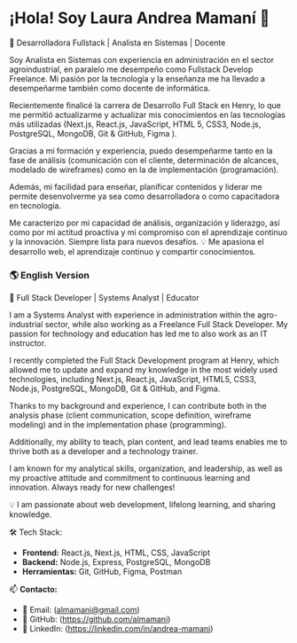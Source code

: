 # ¡Hola! Soy Laura Andrea Mamaní 👋  

🚀 Desarrolladora Fullstack | Analista en Sistemas | Docente  

Soy Analista en Sistemas con experiencia en administración en el sector agroindustrial, en paralelo me desempeño  como Fullstack Develop Freelance. Mi pasión por la tecnología y la enseñanza me ha llevado a desempeñarme también como docente de informática.

Recientemente finalicé la carrera de Desarrollo Full Stack en Henry, lo que me permitió actualizarme y actualizar mis conocimientos en las tecnologías más utilizadas (Next.js, React.js, JavaScript, HTML 5, CSS3, Node.js, PostgreSQL, MongoDB, Git & GitHub, Figma ).

Gracias a mi formación y experiencia, puedo desempeñarme tanto en la fase de análisis (comunicación con el cliente, determinación de alcances, modelado de wireframes) como en la de implementación (programación).

Además, mi facilidad para enseñar, planificar contenidos y liderar me permite desenvolverme ya sea como desarrolladora o como capacitadora en tecnología.

Me caracterizo por mi capacidad de análisis, organización y liderazgo, así como por mi actitud proactiva y mi compromiso con el aprendizaje continuo y la innovación. Siempre lista para nuevos desafíos.
💡 Me apasiona el desarrollo web, el aprendizaje continuo y compartir conocimientos.  

### 🌎 English Version 

🚀 Full Stack Developer | Systems Analyst | Educator

I am a Systems Analyst with experience in administration within the agro-industrial sector, while also working as a Freelance Full Stack Developer. My passion for technology and education has led me to also work as an IT instructor.

I recently completed the Full Stack Development program at Henry, which allowed me to update and expand my knowledge in the most widely used technologies, including Next.js, React.js, JavaScript, HTML5, CSS3, Node.js, PostgreSQL, MongoDB, Git & GitHub, and Figma.

Thanks to my background and experience, I can contribute both in the analysis phase (client communication, scope definition, wireframe modeling) and in the implementation phase (programming).

Additionally, my ability to teach, plan content, and lead teams enables me to thrive both as a developer and a technology trainer.

I am known for my analytical skills, organization, and leadership, as well as my proactive attitude and commitment to continuous learning and innovation. Always ready for new challenges!

💡 I am passionate about web development, lifelong learning, and sharing knowledge.



🛠️ Tech Stack:  
- **Frontend:** React.js, Next.js, HTML, CSS, JavaScript  
- **Backend:** Node.js, Express, PostgreSQL, MongoDB  
- **Herramientas:** Git, GitHub, Figma, Postman  

📫 **Contacto:**  
- 📧 Email: (almamani@gmail.com)  
- 🐙 GitHub: (https://github.com/almamani)  
- 💼 LinkedIn: (https://linkedin.com/in/andrea-mamani)  
